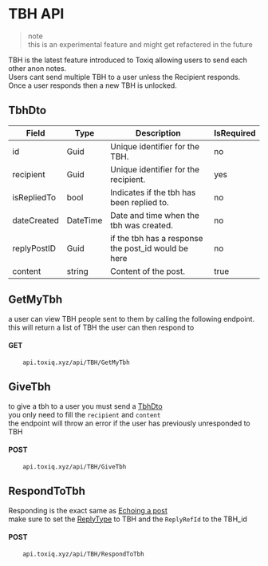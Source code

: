 # TBH API

> note  
> this is an experimental feature and might get refactered in the future

TBH is the latest feature introduced to Toxiq allowing users to send each other anon notes.  
Users cant send multiple TBH to a user unless the Recipient responds.  
Once a user responds then a new TBH is unlocked.

## TbhDto
| Field         | Type   | Description                            | IsRequired |
|---------------|--------|----------------------------------------|------------|
| id            | Guid | Unique identifier for the TBH.        | no       |
| recipient     | Guid | Unique identifier for the recipient.   | yes       |
| isRepliedTo   | bool   | Indicates if the tbh has been replied to. | no  |
| dateCreated   | DateTime | Date and time when the tbh was created. | no    |
| replyPostID   | Guid | if the tbh has a response the post_id would be here | no    |
| content       | string | Content of the post.                   | true       |



## GetMyTbh
a user can view TBH people sent to them by calling the following endpoint.  
this will return a list of TBH the user can then respond to 
#### GET
        api.toxiq.xyz/api/TBH/GetMyTbh

## GiveTbh
to give a tbh to a user you must send a [TbhDto](#tbhdto)  
you only need to fill the  `recipient` and `content`  
the endpoint will throw an error if the user has previously unresponded to TBH
#### POST
        api.toxiq.xyz/api/TBH/GiveTbh

## RespondToTbh
Responding is the exact same as [Echoing a post](/Endpoints/Posts.md#publish)  
make sure to set the [ReplyType](/Enums/PostEnum.md#replytype) to TBH and the `ReplyRefId` to the TBH_id
#### POST
        api.toxiq.xyz/api/TBH/RespondToTbh
